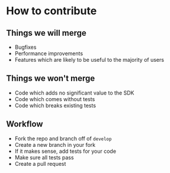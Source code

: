 # How to contribute

## Things we will merge

* Bugfixes
* Performance improvements
* Features which are likely to be useful to the majority of users

## Things we won't merge

* Code which adds no significant value to the SDK
* Code which comes without tests
* Code which breaks existing tests

## Workflow

* Fork the repo and branch off of `develop`
* Create a new branch in your fork
* If it makes sense, add tests for your code
* Make sure all tests pass
* Create a pull request

